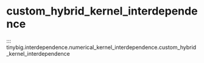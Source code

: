 # custom_hybrid_kernel_interdependence

::: tinybig.interdependence.numerical_kernel_interdependence.custom_hybrid_kernel_interdependence